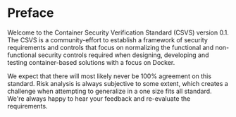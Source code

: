# Preface

Welcome to the Container Security Verification Standard (CSVS) version 0.1. The CSVS is a community-effort to establish a framework of security requirements and controls that focus on normalizing the functional and non-functional security controls required when designing, developing and testing container-based solutions with a focus on Docker.

We expect that there will most likely never be 100% agreement on this standard. Risk analysis is always subjective to some extent, which creates a challenge when attempting to generalize in a one size fits all standard. We're always happy to hear your feedback and re-evaluate the requirements.
